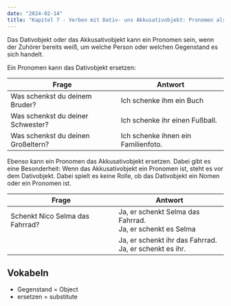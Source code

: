 ```yaml
---
date: "2024-02-14"
title: "Kapitel 7 - Verben mit Dativ- uns Akkusativobjekt: Pronomen als Objekte"
---
```



Das Dativobjekt oder das Akkusativobjekt kann ein Pronomen sein, wenn der Zuhörer bereits weiß, um welche Person oder welchen Gegenstand es sich handelt. 

Ein Pronomen kann das Dativobjekt ersetzen: 

| Frage                              | Antwort                             |
| ---------------------------------- | ----------------------------------- |
| Was schenkst du deinem Bruder?     | Ich schenke ihm ein Buch            |
| Was schenkst du deiner Schwester?  | Ich schenke ihr  einen Fußball.     |
| Was schenkst du deinen Großeltern? | Ich schenke ihnen ein Familienfoto. |

Ebenso kann ein Pronomen das Akkusativobjekt ersetzen. Dabei gibt es eine Besonderheit: Wenn das Akkusativobjekt ein Pronomen ist, steht es vor dem Dativobjekt. Dabei spielt es keine Rolle, ob das Dativobjekt ein Nomen oder ein Pronomen ist. 

| Frage                           | Antwort                                                        |
| ------------------------------- | -------------------------------------------------------------- |
| Schenkt Nico Selma das Fahrrad? | Ja, er schenkt Selma das Fahrrad. <br> Ja, er schenkt es Selma |
|                                 | Ja, er schenkt ihr das Fahrrad. <br> Ja, er schenkt es ihr.    |

## Vokabeln

- Gegenstand = Object
- ersetzen = substitute